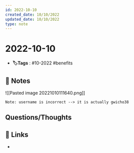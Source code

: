 ```yaml
---
id: 2022-10-10
created_date: 10/10/2022
updated_date: 10/10/2022
type: note
---
```


#  2022-10-10
- **🏷️Tags** :  #10-2022 #benefits  

[ ](#anki-card)
## 📝 Notes

![[Pasted image 20221010111640.png]]

```
Note: username is incorrect --> it is actually gwicho38
```

## Questions/Thoughts


## 🔗 Links
- 